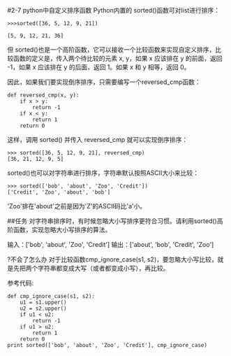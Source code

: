 #2-7 python中自定义排序函数
Python内置的 sorted()函数可对list进行排序：

	>>>sorted([36, 5, 12, 9, 21])
	
	[5, 9, 12, 21, 36]
但 sorted()也是一个高阶函数，它可以接收一个比较函数来实现自定义排序，比较函数的定义是，传入两个待比较的元素 x, y，如果 x 应该排在 y 的前面，返回 -1，如果 x 应该排在 y 的后面，返回 1。如果 x 和 y 相等，返回 0。

因此，如果我们要实现倒序排序，只需要编写一个reversed_cmp函数：

	def reversed_cmp(x, y):
	    if x > y:
	        return -1
	    if x < y:
	        return 1
	    return 0
这样，调用 sorted() 并传入 reversed_cmp 就可以实现倒序排序：

	>>> sorted([36, 5, 12, 9, 21], reversed_cmp)
	[36, 21, 12, 9, 5]
sorted()也可以对字符串进行排序，字符串默认按照ASCII大小来比较：

	>>> sorted(['bob', 'about', 'Zoo', 'Credit'])
	['Credit', 'Zoo', 'about', 'bob']
'Zoo'排在'about'之前是因为'Z'的ASCII码比'a'小。

##任务
对字符串排序时，有时候忽略大小写排序更符合习惯。请利用sorted()高阶函数，实现忽略大小写排序的算法。

输入：['bob', 'about', 'Zoo', 'Credit']
输出：['about', 'bob', 'Credit', 'Zoo']

?不会了怎么办
对于比较函数cmp_ignore_case(s1, s2)，要忽略大小写比较，就是先把两个字符串都变成大写（或者都变成小写），再比较。

参考代码:

	def cmp_ignore_case(s1, s2):
	    u1 = s1.upper()
	    u2 = s2.upper()
	    if u1 < u2:
	        return -1
	    if u1 > u2:
	        return 1
	    return 0
	print sorted(['bob', 'about', 'Zoo', 'Credit'], cmp_ignore_case)